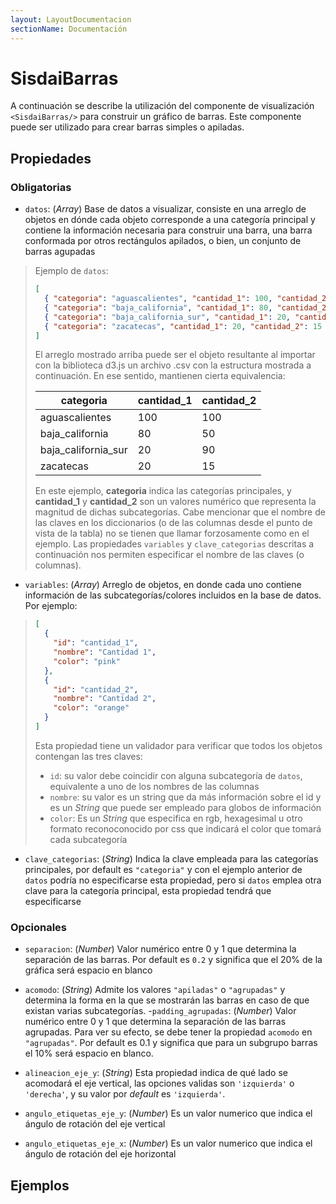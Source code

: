 ```yaml
---
layout: LayoutDocumentacion
sectionName: Documentación
---
```


# SisdaiBarras

A continuación se describe la utilización del componente de visualización `<SisdaiBarras/>` para construir un gráfico de
barras. Este componente puede ser utilizado para crear barras simples o apiladas.

## Propiedades

### Obligatorias

- `datos`: (_Array_) Base de datos a visualizar, consiste en una arreglo de objetos en dónde cada objeto corresponde a una categoría principal y contiene la información necesaria para construir una barra, una barra conformada por otros rectángulos apilados, o bien, un conjunto de barras agupadas

> Ejemplo de `datos`:
>
> ```json
> [
>   { "categoria": "aguascalientes", "cantidad_1": 100, "cantidad_2": 100 },
>   { "categoria": "baja_california", "cantidad_1": 80, "cantidad_2": 50 },
>   { "categoria": "baja_california_sur", "cantidad_1": 20, "cantidad_2": 90 },
>   { "categoria": "zacatecas", "cantidad_1": 20, "cantidad_2": 15 }
> ]
> ```
>
> El arreglo mostrado arriba puede ser el objeto resultante al importar con la biblioteca d3.js un archivo .csv con la estructura mostrada a continuación. En ese sentido, mantienen cierta equivalencia:
>
> <table>
> <thead>
>  <tr>
>    <th>categoria</th>
>    <th>cantidad_1</th>
>    <th>cantidad_2</th>
>  </tr>
>  </thead>
>  <tbody>
>  <tr>
>    <td>aguascalientes</td>
>    <td>100</td>
>    <td>100</td>
>  </tr>
>  <tr>
>    <td>baja_california</td>
>    <td>80</td>
>    <td>50</td>
>  </tr>
>  <tr>
>    <td>baja_california_sur</td>
>    <td>20</td>
>    <td>90</td>
>  </tr>
>  <tr>
>    <td>zacatecas</td>
>    <td>20</td>
>    <td>15</td>
>  </tr>
>  </tbody>
> </table>
>
> En este ejemplo, **categoria** indica las categorías principales, y **cantidad_1** y **cantidad_2** son un valores numérico que representa la magnitud de dichas subcategorías.
> Cabe mencionar que el nombre de las claves en los diccionarios (o de las columnas desde el punto de vista de la tabla) no se tienen que llamar forzosamente como en el ejemplo. Las propiedades `variables` y `clave_categorias` descritas a continuación nos permiten especificar el nombre de las claves (o columnas).

- `variables`: (_Array_) Arreglo de objetos, en donde cada uno contiene información de las subcategorías/colores incluidos en la base de datos. Por ejemplo:

> ```json
> [
>   {
>     "id": "cantidad_1",
>     "nombre": "Cantidad 1",
>     "color": "pink"
>   },
>   {
>     "id": "cantidad_2",
>     "nombre": "Cantidad 2",
>     "color": "orange"
>   }
> ]
> ```
>
> Esta propiedad tiene un validador para verificar que todos los objetos contengan las tres claves:
>
> - `id`: su valor debe coincidir con alguna subcategoría de `datos`, equivalente a uno de los nombres de las columnas
> - `nombre`: su valor es un string que da más información sobre el id y es un _String_ que puede ser empleado para globos de información
> - `color`: Es un _String_ que especifica en rgb, hexagesimal u otro formato reconoconocido por css que indicará el color que tomará cada subcategoría

- `clave_categorias`: (_String_) Indica la clave empleada para las categorías principales, por default es `"categoria"` y con el ejemplo anterior de `datos` podría no especificarse esta propiedad, pero si `datos` emplea otra clave para la categoría principal, esta propiedad tendrá que especificarse

### Opcionales

- `separacion`: (_Number_) Valor numérico entre 0 y 1 que determina la separación de las barras. Por default es `0.2` y significa que el 20% de la gráfica será espacio en blanco

- `acomodo`: (_String_) Admite los valores `"apiladas"` o `"agrupadas"` y determina la forma en la que se mostrarán las barras en caso de que existan varias subcategorías. -`padding_agrupadas`: (_Number_) Valor numérico entre 0 y 1 que determina la separación de las barras agrupadas. Para ver su efecto, se debe tener la propiedad `acomodo` en `"agrupadas"`. Por default es 0.1 y significa que para un subgrupo barras el 10% será espacio en blanco.
- `alineacion_eje_y`: (_String_) Esta propiedad indica de qué lado se acomodará el eje vertical, las opciones validas son `'izquierda'` o `'derecha'`, y su valor por _default_ es `'izquierda'`.
- `angulo_etiquetas_eje_y`: (_Number_) Es un valor numerico que indica el ángulo de rotación del eje vertical
- `angulo_etiquetas_eje_x`: (_Number_) Es un valor numerico que indica el ángulo de rotación del eje horizontal

## Ejemplos

<utils-ejemplo-doc ruta="barras/basico.vue"/>
<utils-ejemplo-doc ruta="barras/datos-reales.vue"/>

<utils-ejemplo-doc ruta="barras/modificando-datos.vue"/>
<utils-ejemplo-doc ruta="barras/checks.vue"/>
